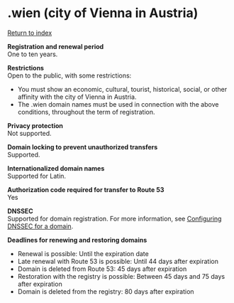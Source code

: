 # \.wien \(city of Vienna in Austria\)<a name="wien"></a>

[Return to index](registrar-tld-list.md#index)

**Registration and renewal period**  
One to ten years\.

**Restrictions**  
Open to the public, with some restrictions:  
+ You must show an economic, cultural, tourist, historical, social, or other affinity with the city of Vienna in Austria\. 
+ The \.wien domain names must be used in connection with the above conditions, throughout the term of registration\.

**Privacy protection**  
Not supported\.

**Domain locking to prevent unauthorized transfers**  
Supported\.

**Internationalized domain names**  
Supported for Latin\.

**Authorization code required for transfer to Route 53**  
Yes

**DNSSEC**  
Supported for domain registration\. For more information, see [Configuring DNSSEC for a domain](domain-configure-dnssec.md)\.

**Deadlines for renewing and restoring domains**  
+ Renewal is possible: Until the expiration date
+ Late renewal with Route 53 is possible: Until 44 days after expiration
+ Domain is deleted from Route 53: 45 days after expiration
+ Restoration with the registry is possible: Between 45 days and 75 days after expiration
+ Domain is deleted from the registry: 80 days after expiration